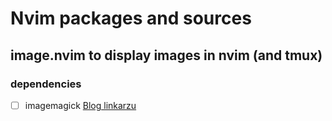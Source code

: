 # Nvim packages and sources

## image.nvim to display images in nvim (and tmux)

### dependencies
- [ ] imagemagick [Blog linkarzu](https://linkarzu.com/posts/neovim/images-neovim/#imagenvim)



